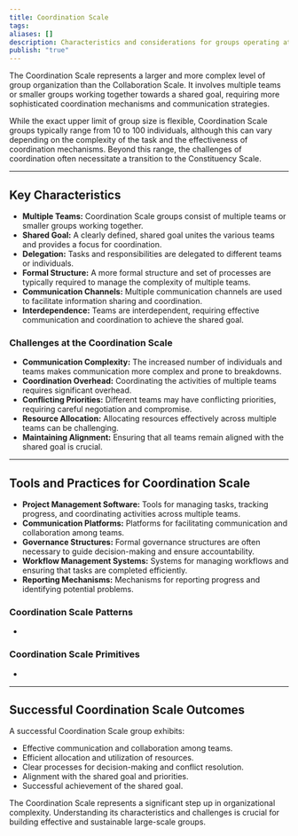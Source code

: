 ```yaml
---
title: Coordination Scale
tags: 
aliases: []
description: Characteristics and considerations for groups operating at the Coordination Scale
publish: "true"
---
```


The Coordination Scale represents a larger and more complex level of group organization than the Collaboration Scale.  It involves multiple teams or smaller groups working together towards a shared goal, requiring more sophisticated coordination mechanisms and communication strategies.  

While the exact upper limit of group size is flexible, Coordination Scale groups typically range from 10 to 100 individuals, although this can vary depending on the complexity of the task and the effectiveness of coordination mechanisms.  Beyond this range, the challenges of coordination often necessitate a transition to the Constituency Scale.

---

## Key Characteristics

* **Multiple Teams:**  Coordination Scale groups consist of multiple teams or smaller groups working together.
* **Shared Goal:**  A clearly defined, shared goal unites the various teams and provides a focus for coordination.
* **Delegation:**  Tasks and responsibilities are delegated to different teams or individuals.
* **Formal Structure:**  A more formal structure and set of processes are typically required to manage the complexity of multiple teams.
* **Communication Channels:**  Multiple communication channels are used to facilitate information sharing and coordination.
* **Interdependence:**  Teams are interdependent, requiring effective communication and coordination to achieve the shared goal.

### Challenges at the Coordination Scale

* **Communication Complexity:**  The increased number of individuals and teams makes communication more complex and prone to breakdowns.
* **Coordination Overhead:**  Coordinating the activities of multiple teams requires significant overhead.
* **Conflicting Priorities:**  Different teams may have conflicting priorities, requiring careful negotiation and compromise.
* **Resource Allocation:**  Allocating resources effectively across multiple teams can be challenging.
* **Maintaining Alignment:**  Ensuring that all teams remain aligned with the shared goal is crucial.

---

## Tools and Practices for Coordination Scale

* **Project Management Software:**  Tools for managing tasks, tracking progress, and coordinating activities across multiple teams.
* **Communication Platforms:**  Platforms for facilitating communication and collaboration among teams.
* **Governance Structures:**  Formal governance structures are often necessary to guide decision-making and ensure accountability.
* **Workflow Management Systems:**  Systems for managing workflows and ensuring that tasks are completed efficiently.
* **Reporting Mechanisms:**  Mechanisms for reporting progress and identifying potential problems.

### Coordination Scale Patterns

<div><ul class="dataview list-view-ul"><li><span></span></li></ul></div>

### Coordination Scale Primitives

<div><ul class="dataview list-view-ul"><li><span></span></li></ul></div>

---

## Successful Coordination Scale Outcomes

A successful Coordination Scale group exhibits:

* Effective communication and collaboration among teams.
* Efficient allocation and utilization of resources.
* Clear processes for decision-making and conflict resolution.
* Alignment with the shared goal and priorities.
* Successful achievement of the shared goal.

The Coordination Scale represents a significant step up in organizational complexity.  Understanding its characteristics and challenges is crucial for building effective and sustainable large-scale groups.